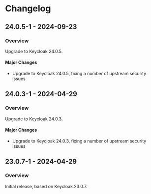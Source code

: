 # Changelog

## 24.0.5-1 - 2024-09-23

### Overview

Upgrade to Keycloak 24.0.5.

#### Major Changes

- Upgrade to Keycloak 24.0.5, fixing a number of upstream security issues

## 24.0.3-1 - 2024-04-29

### Overview

Upgrade to Keycloak 24.0.3.

#### Major Changes

- Upgrade to Keycloak 24.0.3, fixing a number of upstream security issues

## 23.0.7-1 - 2024-04-29

### Overview

Initial release, based on Keycloak 23.0.7.
